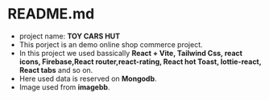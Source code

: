 
# README.md

* project name: **TOY CARS HUT**
* This porject is an demo online shop commerce project.
* In this project we used bassically **React + Vite, Tailwind Css, react icons, Firebase,React router,react-rating, React hot Toast, lottie-react, React tabs** and so on.
* Here used data is reserved on **Mongodb**.
* Image used from **imagebb**.

